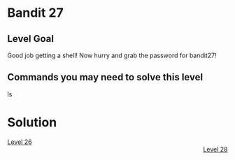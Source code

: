 <html>
<h1>Bandit 27</h1>

<h2 id="level-goal">Level Goal</h2>
<p>Good job getting a shell! Now hurry and grab the password for bandit27!</p>

<h2 id="commands-you-may-need-to-solve-this-level">Commands you may need to solve this level</h2>
<p>ls</p>

<h1>Solution</h1>
<div style="text-align: left"><a href="bandit26.md">Level 26</a></div>
<div style="text-align: right"><a href="bandit28.md">Level 28</a></div>
</html>
